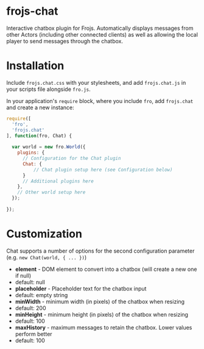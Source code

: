 # frojs-chat
Interactive chatbox plugin for Frojs. Automatically displays messages from other Actors (including other connected clients) as well as allowing the local player to send messages through the chatbox. 

# Installation
Include `frojs.chat.css` with your stylesheets, and add `frojs.chat.js` in your scripts file alongside `fro.js`.

In your application's `require` block, where you include `fro`, add `frojs.chat` and create a new instance:
```javascript
require([
  'fro',
  'frojs.chat'
], function(fro, Chat) {
  
  var world = new fro.World({
    plugins: {
      // Configuration for the Chat plugin
      Chat: {
          // Chat plugin setup here (see Configuration below)
      }
      // Additional plugins here
    },
    // Other world setup here
  });
  
});
```

# Customization
Chat supports a number of options for the second configuration parameter (e.g. `new Chat(world, { ... })`)

* **element** - DOM element to convert into a chatbox (will create a new one if null)
 * default: null
* **placeholder** - Placeholder text for the chatbox input
 * default: empty string
* **minWidth** - minimum width (in pixels) of the chatbox when resizing
 * default: 200
* **minHeight** - minimum height (in pixels) of the chatbox when resizing
 * default: 100
* **maxHistory** - maximum messages to retain the chatbox. Lower values perform better
 * default: 100 

